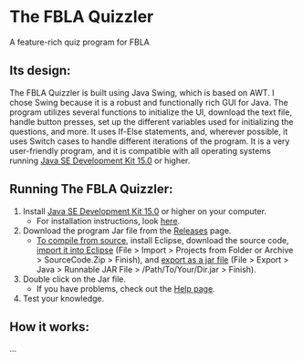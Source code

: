 # The FBLA Quizzler
A feature-rich quiz program for FBLA

## Its design:
The FBLA Quizzler is built using Java Swing, which is based on AWT. I chose Swing because it is a robust and functionally rich GUI for Java. The program utilizes several functions to initialize the UI, download the text file, handle button presses, set up the different variables used for initializing the questions, and more. It uses If-Else statements, and, wherever possible, it uses Switch cases to handle different iterations of the program. It is a very user-friendly program, and it is compatible with all operating systems running [Java SE Development Kit 15.0](https://www.oracle.com/java/technologies/javase-jdk15-downloads.html) or higher. 

## Running The FBLA Quizzler:
1. Install [Java SE Development Kit 15.0](https://www.oracle.com/java/technologies/javase-jdk15-downloads.html) or higher on your computer.
    - For installation instructions, look [here](https://docs.oracle.com/en/java/javase/15/install/overview-jdk-installation.html#GUID-8677A77F-231A-40F7-98B9-1FD0B48C346A). 
2. Download the program Jar file from the [Releases](https://github.com/Vishram1123/The-FBLA-Quizzler/releases/) page.
    - [To compile from source](https://github.com/Vishram1123/The-FBLA-Quizzler/tree/main/Compile%20From%20SRC), install Eclipse, download the source code, [import it into Eclipse](https://github.com/Vishram1123/The-FBLA-Quizzler/blob/main/Compile%20From%20SRC/Import%20From%20SRC.mov?raw=true) (File > Import > Projects from Folder or Archive > SourceCode.Zip > Finish), and [export as a jar file](https://github.com/Vishram1123/The-FBLA-Quizzler/blob/main/Compile%20From%20SRC/Export%20From%20SRC.mov) (File > Export > Java > Runnable JAR File > /Path/To/Your/Dir.jar > Finish).
3. Double click on the Jar file. 
    - If you have problems, check out the [Help page](https://github.com/Vishram1123/The-FBLA-Quizzler/blob/main/Help.md).
4. Test your knowledge.

## How it works:
<html><body><div id="cincopa_ebff15">...</div><script type="text/javascript">
    var cpo = []; cpo["_object"] ="cincopa_ebff15"; cpo["_fid"] = "AMLAKyuVeZ9u";
    var _cpmp = _cpmp || []; _cpmp.push(cpo);
    (function() { var cp = document.createElement("script"); cp.type = "text/javascript";
    cp.async = true; cp.src = "https://rtcdn.cincopa.com/libasync.js";
    var c = document.getElementsByTagName("script")[0];
    c.parentNode.insertBefore(cp, c); })(); </script></body></html>
